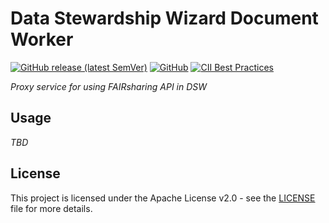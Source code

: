 # Data Stewardship Wizard Document Worker

[![GitHub release (latest SemVer)](https://img.shields.io/github/v/release/ds-wizard/fairsharing-proxy)](https://github.com/ds-wizard/fairsharing-proxy/releases)
[![GitHub](https://img.shields.io/github/license/ds-wizard/fairsharing-proxy)](LICENSE)
[![CII Best Practices](https://bestpractices.coreinfrastructure.org/projects/4975/badge)](https://bestpractices.coreinfrastructure.org/projects/4975)

*Proxy service for using FAIRsharing API in DSW*

## Usage

*TBD*

## License

This project is licensed under the Apache License v2.0 - see the
[LICENSE](LICENSE) file for more details.
